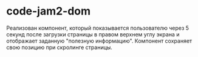 # code-jam2-dom

Реализован компонент, который показывается пользователю через 5 секунд после загрузки страницы в правом верхнем углу экрана
и отображает заданную "полезную информацию". Компонент сохраняет свою позицию при скролинге страницы.
